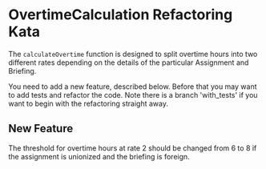 OvertimeCalculation Refactoring Kata
====================================


The `calculateOvertime` function is designed to split overtime hours into two different rates depending on the details of the particular Assignment and Briefing. 

You need to add a new feature, described below. Before that you may want to add tests and refactor the code. Note there is a branch 'with_tests' if you want to begin with the refactoring straight away.

New Feature  
------------

The threshold for overtime hours at rate 2 should be changed from 6 to 8 if the assignment is unionized and the briefing is foreign.

